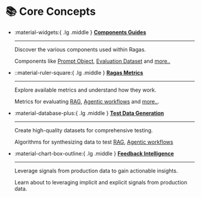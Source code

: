 # 📚 Core Concepts


<div class="grid cards" markdown>

-   :material-widgets:{ .lg .middle } [__Components Guides__](components/index.md)

    ---

    Discover the various components used within Ragas.
    
    Components like [Prompt Object](components/index.md#prompt-object), [Evaluation Dataset](components/index.md#evaluation-dataset) and [more..](components/index.md)

-   ::material-ruler-square:{ .lg .middle } [__Ragas Metrics__](metrics/index.md)

    ---

    Explore available metrics and understand how they work.

    Metrics for evaluating [RAG](metrics/index.md/#retrieval-augmented-generation), [Agentic workflows](metrics/index.md/#agents-or-tool-use-cases) and [more..](metrics/index.md/#list-of-available-metrics).

-   :material-database-plus:{ .lg .middle } [__Test Data Generation__](test_data_generation/index.md)

    ---

    Create high-quality datasets for comprehensive testing.

    Algorithms for synthesizing data to test [RAG](test_data_generation/index.md#retrieval-augmented-generation), [Agentic workflows](test_data_generation/index.md#agents-or-tool-use-cases) 


-   :material-chart-box-outline:{ .lg .middle } [__Feedback Intelligence__](feedback.md)

    ---

    Leverage signals from production data to gain actionable insights.

    Learn about to leveraging implicit and explicit signals from production data.




</div>
